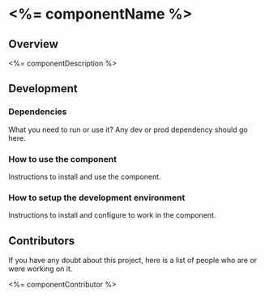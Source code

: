 # <%= componentName %>

## Overview
<%= componentDescription %>

## Development

### Dependencies

What you need to run or use it?
Any dev or prod dependency should go here.

### How to use the component

Instructions to install and use the component.

### How to setup the development environment

Instructions to install and configure to work in the component.

## Contributors

If you have any doubt about this project, here is a list of people who are or
were working on it.

<%= componentContributor %>
